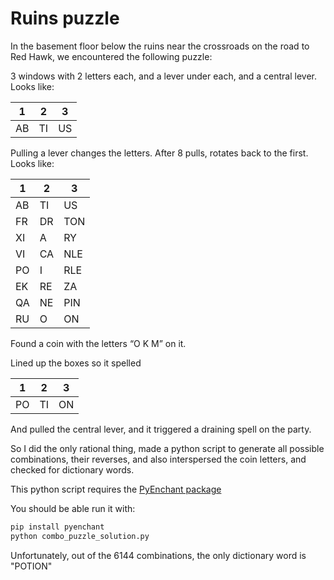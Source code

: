 # Ruins puzzle

In the basement floor below the ruins near the crossroads on the road to Red Hawk, we encountered the following puzzle:

3 windows with 2 letters each, and a lever under each, and a central lever. Looks like:


| 1  | 2  | 3   |
|----|----|-----|
| AB | TI | US  |


Pulling a lever changes the letters. After 8 pulls, rotates back to the first. Looks like:


| 1  | 2  | 3   |
|----|----|-----|
| AB | TI | US  |
| FR | DR | TON |
| XI | A  | RY  |
| VI | CA | NLE |
| PO | I  | RLE |
| EK | RE | ZA  |
| QA | NE | PIN |
| RU | O  | ON  |

Found a coin with the letters “O K M” on it.

Lined up the boxes so it spelled

| 1  | 2  | 3   |
|----|----|-----|
| PO | TI | ON |


And pulled the central lever, and it triggered a draining spell on the party.

So I did the only rational thing, made a python script to generate all possible combinations, their reverses, and also interspersed the coin letters, and checked for dictionary words.

This python script requires the [PyEnchant package](https://pypi.org/project/pyenchant/)

You should be able run it with:

```bash
pip install pyenchant
python combo_puzzle_solution.py
```

Unfortunately, out of the 6144 combinations, the only dictionary word is "POTION"